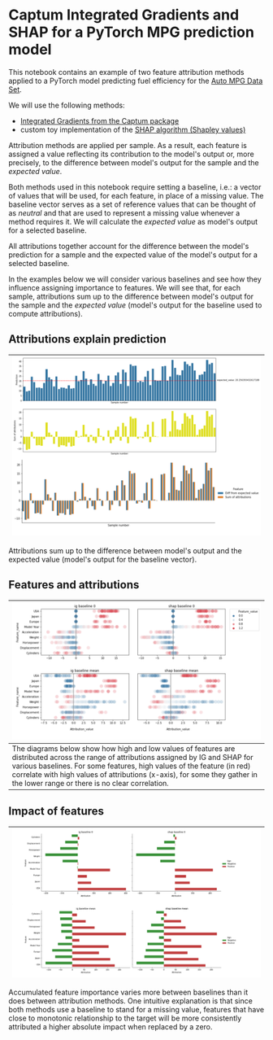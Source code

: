 # Captum Integrated Gradients and SHAP for a PyTorch MPG prediction model

This notebook contains an example of two feature attribution methods applied to a PyTorch model predicting fuel efficiency for the [Auto MPG Data Set](http://archive.ics.uci.edu/ml/machine-learning-databases/auto-mpg/auto-mpg.data). 

We will use the following methods:
- [Integrated Gradients from the Captum package](https://captum.ai/api/integrated_gradients.html)
- custom toy implementation of the [SHAP algorithm (Shapley values)](https://en.wikipedia.org/wiki/Shapley_value)

Attribution methods are applied per sample. As a result, each  feature is assigned a value reflecting its contribution to the model's output or, more precisely, to the difference between model's output for the sample and the *expected value*. 

Both methods used in this notebook require setting a baseline, i.e.: a vector of values that will be used, for each feature, in place of a missing value. The baseline vector serves as a set of reference values that can be thought of as *neutral* and that are used to represent a missing value whenever a method requires it. We will calculate the *expected value* as model's output for a selected baseline. 

All attributions together account for the difference between the model's prediction for a sample and the expected value of the model's output for a selected baseline. 


In the examples below we will consider various baselines and see how they influence assigning importance to features.
We will see that, for each sample, attributions sum up to the difference between model's output for the sample and the *expected value* (model's output for the baseline used to compute attributions).

## Attributions explain prediction
<img src="imgs/explain-diff-ig.png" width="800px" style="max-width:100%"> | 
------------ | 
Attributions sum up to the difference between model's output and the expected value (model's output for the baseline vector).

## Features and attributions
<img src="imgs/attr-features-1.png" width="800px" style="max-width:100%"> | 
------------ | 
The diagrams below show how high and low values of features are distributed across the range of attributions assigned by IG and SHAP for various baselines. For some features, high values of the feature (in red) correlate with high values of attributions (x-axis), for some they gather in the lower range or there is no clear correlation.  |

## Impact of features
<img src="imgs/features-sum-12.png" width="800px" style="max-width:100%"> | 
------------ | 
Accumulated feature importance varies more between baselines than it does between attribution methods. One intuitive explanation is that since both methods use a baseline to stand for a missing value, features that have close to monotonic relationship to the target will be more consistently attributed a higher absolute impact when replaced by a zero.

